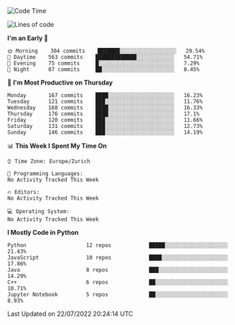 <!--START_SECTION:waka-->
![Code Time](http://img.shields.io/badge/Code%20Time-0%20secs-blue)

![Lines of code](https://img.shields.io/badge/From%20Hello%20World%20I%27ve%20Written-13%20Million%20lines%20of%20code-blue)

**I'm an Early 🐤** 

```text
🌞 Morning    304 commits    ███████░░░░░░░░░░░░░░░░░░   29.54% 
🌆 Daytime    563 commits    █████████████░░░░░░░░░░░░   54.71% 
🌃 Evening    75 commits     █░░░░░░░░░░░░░░░░░░░░░░░░   7.29% 
🌙 Night      87 commits     ██░░░░░░░░░░░░░░░░░░░░░░░   8.45%

```
📅 **I'm Most Productive on Thursday** 

```text
Monday       167 commits    ████░░░░░░░░░░░░░░░░░░░░░   16.23% 
Tuesday      121 commits    ███░░░░░░░░░░░░░░░░░░░░░░   11.76% 
Wednesday    168 commits    ████░░░░░░░░░░░░░░░░░░░░░   16.33% 
Thursday     176 commits    ████░░░░░░░░░░░░░░░░░░░░░   17.1% 
Friday       120 commits    ███░░░░░░░░░░░░░░░░░░░░░░   11.66% 
Saturday     131 commits    ███░░░░░░░░░░░░░░░░░░░░░░   12.73% 
Sunday       146 commits    ███░░░░░░░░░░░░░░░░░░░░░░   14.19%

```


📊 **This Week I Spent My Time On** 

```text
⌚︎ Time Zone: Europe/Zurich

💬 Programming Languages: 
No Activity Tracked This Week

🔥 Editors: 
No Activity Tracked This Week

💻 Operating System: 
No Activity Tracked This Week

```

**I Mostly Code in Python** 

```text
Python                   12 repos            █████░░░░░░░░░░░░░░░░░░░░   21.43% 
JavaScript               10 repos            ████░░░░░░░░░░░░░░░░░░░░░   17.86% 
Java                     8 repos             ███░░░░░░░░░░░░░░░░░░░░░░   14.29% 
C++                      6 repos             ██░░░░░░░░░░░░░░░░░░░░░░░   10.71% 
Jupyter Notebook         5 repos             ██░░░░░░░░░░░░░░░░░░░░░░░   8.93%

```



 Last Updated on 22/07/2022 20:24:14 UTC
<!--END_SECTION:waka-->　　

